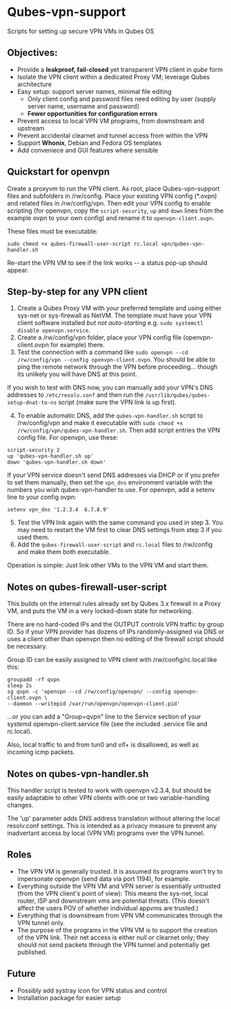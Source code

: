 # Qubes-vpn-support
Scripts for setting up secure VPN VMs in Qubes OS

Objectives:
-
* Provide a **leakproof, fail-closed** yet transparent VPN client in *qube* form
* Isolate the VPN client within a dedicated Proxy VM; leverage Qubes architecture
* Easy setup: support server names, minimal file editing
  * Only client config and password files need editing by user (supply server name, username and password)
  * __Fewer opportunities for configuration errors__
* Prevent access to local VPN VM programs, from downstream and upstream
* Prevent accidental clearnet and tunnel access from within the VPN
* Support __Whonix__, Debian and Fedora OS templates
* Add conveniece and GUI features where sensible

Quickstart for openvpn
-
Create a proxyvm to run the VPN client. As root, place Qubes-vpn-support files and subfolders in /rw/config. Place your existing VPN config (*.ovpn) and related files in /rw/config/vpn. Then edit your VPN config to enable scripting (for openvpn, copy the `script-security`, `up` and `down` lines from the example ovpn to your own config) and rename it to `openvpn-client.ovpn`.

These files must be executable:
```
sudo chmod +x qubes-firewall-user-script rc.local vpn/qubes-vpn-handler.sh
```

Re-start the VPN VM to see if the link works -- a status pop-up should appear.

Step-by-step for any VPN client
-
1. Create a Qubes Proxy VM with your preferred template and using either sys-net or sys-firewall as NetVM. The template must have your VPN client software installed *but not auto-starting* e.g. `sudo systemctl disable openvpn.service`.
2. Create a /rw/config/vpn folder, place your VPN config file (openvpn-client.ovpn for example) there.
3. Test the connection with a command like `sudo openvpn --cd  /rw/config/vpn --config openvpn-client.ovpn`. You should be able to ping the remote network through the VPN before proceeding... though its unlikely you will have DNS at this point.

If you wish to test with DNS now, you can manually add your VPN's DNS addresses to `/etc/resolv.conf` and then run the `/usr/lib/qubes/qubes-setup-dnat-to-ns` script (make sure the VPN link is up first).

4. To enable automatic DNS, add the `qubes-vpn-handler.sh` script to /rw/config/vpn and make it executable with `sudo chmod +x /rw/config/vpn/qubes-vpn-handler.sh`. Then add script entries the VPN config file. For openvpn, use these:
```
script-security 2
up 'qubes-vpn-handler.sh up'
down 'qubes-vpn-handler.sh down'
```
If your VPN service doesn't send DNS addresses via DHCP or if you prefer to set them manually, then set the `vpn_dns` environment variable with the numbers you wish qubes-vpn-handler to use. For openvpn, add a setenv line to your config ovpn:
```
setenv vpn_dns '1.2.3.4  6.7.8.9'
```
5. Test the VPN link again with the same command you used in step 3. You may need to restart the VM first to clear DNS settings from step 3 if you used them.
6. Add the `qubes-firewall-user-script` and `rc.local` files to /rw/config and make them both executable.




Operation is simple: Just link other VMs to the VPN VM and start them.

Notes on qubes-firewall-user-script
-
This builds on the internal rules already set by Qubes 3.x firewall in a Proxy VM, and puts the VM in a very locked-down state for networking.

There are no hard-coded IPs and the OUTPUT controls VPN traffic by group ID. So if your VPN provider has dozens of IPs randomly-assigned via DNS or uses a client other than openvpn then no editing of the firewall script should be necessary.

Group ID can be easily assigned to VPN client with /rw/config/rc.local like this:
```
groupadd -rf qvpn
sleep 2s
sg qvpn -c 'openvpn --cd /rw/config/openvpn/ --config openvpn-client.ovpn \
--daemon --writepid /var/run/openvpn/openvpn-client.pid'
```
...or you can add a "Group=qvpn" line to the Service section of your systemd openvpn-client.service file (see the included .service file and rc.local).

Also, local traffic to and from tun0 and vif+ is disallowed, as well as incoming icmp packets.

Notes on qubes-vpn-handler.sh
-
This handler script is tested to work with openvpn v2.3.4, but should be easily adaptable to other VPN clients with one or two variable-handling changes.

The 'up' parameter adds DNS address translation without altering the local resolv.conf settings. This is intended as a privacy measure to prevent any inadvertant access by local (VPN VM) programs over the VPN tunnel.

Roles
--
* The VPN VM is generally trusted. It is assumed its programs won't try to impersonate openvpn (send data via port 1194), for example.
* Everything outside the VPN VM and VPN server is essentially untrusted (from the VPN client's point of view): This means the sys-net, local router, ISP and downstream vms are potential threats. (This doesn't affect the users POV of whether individual appvms are trusted.)
* Everything that is downstream from VPN VM communicates through the VPN tunnel only.
* The purpose of the programs in the VPN VM is to support the creation of the VPN link. Their net access is either null or clearnet only; they should not send packets through the VPN tunnel and potentially get published.

Future
-
* Possibly add systray icon for VPN status and control
* Installation package for easier setup
